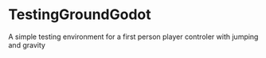 # TestingGroundGodot

A simple testing environment for a first person player controler with jumping and gravity
